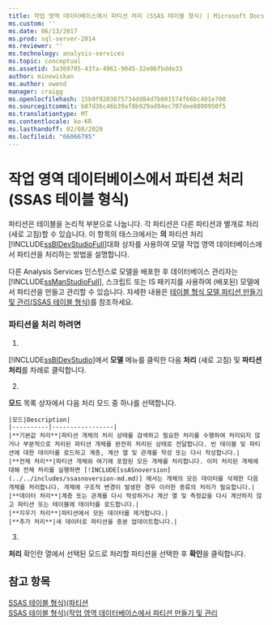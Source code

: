 ```yaml
---
title: 작업 영역 데이터베이스에서 파티션 처리 (SSAS 테이블 형식) | Microsoft Docs
ms.custom: ''
ms.date: 06/13/2017
ms.prod: sql-server-2014
ms.reviewer: ''
ms.technology: analysis-services
ms.topic: conceptual
ms.assetid: 3a369705-43fa-4961-9045-32e06fbdde33
author: minewiskan
ms.author: owend
manager: craigg
ms.openlocfilehash: 15b9f9203075734dd84d7b601574f66bc401e700
ms.sourcegitcommit: b87d36c46b39af8b929ad94ec707dee8800950f5
ms.translationtype: MT
ms.contentlocale: ko-KR
ms.lasthandoff: 02/08/2020
ms.locfileid: "66066795"
---
```

# <a name="process-partitions-in-the-workspace-database-ssas-tabular"></a>작업 영역 데이터베이스에서 파티션 처리 (SSAS 테이블 형식)
  파티션은 테이블을 논리적 부분으로 나눕니다. 각 파티션은 다른 파티션과 별개로 처리(새로 고침)할 수 있습니다. 이 항목의 태스크에서는 **의** 파티션 처리 [!INCLUDE[ssBIDevStudioFull](../../includes/ssbidevstudiofull-md.md)]대화 상자를 사용하여 모델 작업 영역 데이터베이스에서 파티션을 처리하는 방법을 설명합니다.  
  
 다른 Analysis Services 인스턴스로 모델을 배포한 후 데이터베이스 관리자는 [!INCLUDE[ssManStudioFull](../../includes/ssmanstudiofull-md.md)], 스크립트 또는 IS 패키지를 사용하여 (배포된) 모델에서 파티션을 만들고 관리할 수 있습니다. 자세한 내용은 [테이블 형식 모델 파티션 만들기 및 관리&#40;SSAS 테이블 형식&#41;](partitions-ssas-tabular.md)를 참조하세요.  
  
###  <a name="bkmk_create_new"></a>파티션을 처리 하려면  
  
1.  
  [!INCLUDE[ssBIDevStudio](../../includes/ssbidevstudio-md.md)]에서 **모델** 메뉴를 클릭한 다음 **처리** (새로 고침) 및 **파티션 처리**를 차례로 클릭합니다.  
  
2.  
  **모드** 목록 상자에서 다음 처리 모드 중 하나를 선택합니다.  
  
    |모드|Description|  
    |----------|-----------------|  
    |**기본값 처리**|파티션 개체의 처리 상태를 검색하고 필요한 처리를 수행하여 처리되지 않거나 부분적으로 처리된 파티션 개체를 완전히 처리된 상태로 전달합니다. 빈 테이블 및 파티션에 대한 데이터를 로드하고 계층, 계산 열 및 관계를 작성 또는 다시 작성합니다.|  
    |**전체 처리**|파티션 개체와 여기에 포함된 모든 개체를 처리합니다. 이미 처리된 개체에 대해 전체 처리를 실행하면 [!INCLUDE[ssASnoversion](../../includes/ssasnoversion-md.md)] 에서는 개체의 모든 데이터를 삭제한 다음 개체를 처리합니다. 개체에 구조적 변경이 발생한 경우 이러한 종류의 처리가 필요합니다.|  
    |**데이터 처리**|계층 또는 관계를 다시 작성하거나 계산 열 및 측정값을 다시 계산하지 않고 파티션 또는 테이블에 데이터를 로드합니다.|  
    |**지우기 처리**|파티션에서 모든 데이터를 제거합니다.|  
    |**추가 처리**|새 데이터로 파티션을 증분 업데이트합니다.|  
  
3.  
  **처리** 확인란 열에서 선택된 모드로 처리할 파티션을 선택한 후 **확인**을 클릭합니다.  
  
## <a name="see-also"></a>참고 항목  
 [SSAS 테이블 형식&#41;&#40;파티션](partitions-ssas-tabular.md)   
 [SSAS 테이블 형식&#41;&#40;작업 영역 데이터베이스에서 파티션 만들기 및 관리](workspace-database-ssas-tabular.md)  
  
  
